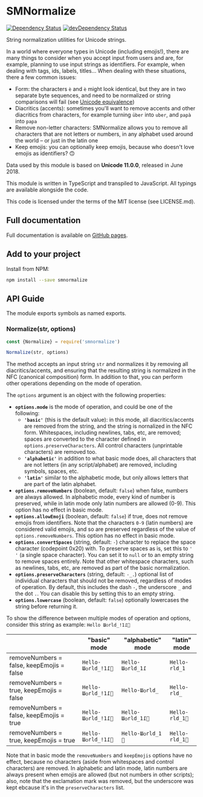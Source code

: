 # SMNormalize

[![Dependency Status](https://david-dm.org/ItalyPaleAle/SMNormalize.svg?style=flat)](https://david-dm.org/ItalyPaleAle/SMNormalize)
[![devDependency Status](https://david-dm.org/ItalyPaleAle/SMNormalize/dev-status.svg?style=flat)](https://david-dm.org/ItalyPaleAle/SMNormalize#info=devDependencies)

String normalization utilities for Unicode strings.

In a world where everyone types in Unicode (including emojis!), there are many things to consider when you accept input from users and are, for example, planning to use input strings as identifiers. For example, when dealing with tags, ids, labels, titles… When dealing with these situations, there a few common issues:

- Form: the characters `è` and `è` might look identical, but they are in two separate byte sequences, and need to be normalized or string comparisons will fail (see [Unicode equivalence](https://en.wikipedia.org/wiki/Unicode_equivalence))
- Diacritics (accents): sometimes you'll want to remove accents and other diacritics from characters, for example turning `über` into `uber`, and `papà` into `papa`
- Remove non-letter characters: SMNormalize allows you to remove all characters that are not letters or numbers, in any alphabet used around the world – or just in the latin one
- Keep emojis: you can optionally keep emojis, because who doesn't love emojis as identifiers? 🙃

Data used by this module is based on **Unicode 11.0.0**, released in June 2018.

This module is written in TypeScript and transpiled to JavaScript. All typings are available alongside the code.

This code is licensed under the terms of the MIT license (see LICENSE.md).

## Full documentation

Full documentation is available on [GitHub pages](https://italypaleale.github.io/SMNormalize/).

## Add to your project

Install from NPM:

````sh
npm install --save smnormalize
````

## API Guide

The module exports symbols as named exports.

### Normalize(str, options)

````js
const {Normalize} = require('smnormalize')

Normalize(str, options)
````

The method accepts an input string `str` and normalizes it by removing all diacritics/accents, and ensuring that the resulting string is normalized in the NFC (canonical composition) form. In addition to that, you can perform other operations depending on the mode of operation.

The `options` argument is an object with the following properties:

- **`options.mode`** is the mode of operation, and could be one of the following:
  - **`'basic'`** (this is the default value): in this mode, all diacritics/accents are removed from the string, and the string is nornalized in the NFC form. Whitespaces, including newlines, tabs, etc, are removed; spaces are converted to the character defined in `options.preserveCharacters`. All control characters (unprintable characters) are removed too.
  - **`'alphabetic'`** in addition to what basic mode does, all characters that are not letters (in any script/alphabet) are removed, including symbols, spaces, etc.
  - **`'latin'`** similar to the alphabetic mode, but only allows letters that are part of the latin alphabet.
- **`options.removeNumbers`** (boolean, default: `false`) when false, numbers are always allowed. In alphabetic mode, every kind of number is preserved, while in latin mode only latin numbers are allowed (0-9). This option has no effect in basic mode.
- **`options.allowEmoji`** (boolean, default: `false`) if true, does not remove emojis from identifiers. Note that the characters `0-9` (latin numbers) are considered valid emojis, and so are preserved regardless of the value of `options.removeNumbers`. This option has no effect in basic mode.
- **`options.convertSpaces`** (string, default: `-`) character to replace the space character (codepoint 0x20) with. To preserve spaces as is, set this to `' '` (a single space character). You can set it to `null` or to an empty string to remove spaces entirely. Note that other whitespace characters, such as newlines, tabs, etc, are removed as part of the basic normalization.
- **`options.preserveCharacters`** (string, default: `-_.`) optional list of individual characters that should not be removed, regardless of modes of operation. By default, this includes the dash `-`, the underscore `_` and the dot `.`. You can disable this by setting this to an empty string.
- **`options.lowercase`** (boolean, default: `false`) optionally lowercases the string before returning it.

To show the difference between multiple modes of operation and options, consider this string as example: `Hello Шѻrld_!1߁🤗`

|  | "basic" mode | "alphabetic" mode | "latin" mode |
|-------------------------------------------|------------------|-------------------|--------------|
| removeNumbers = false, keepEmojis = false | `Hello-Шѻrld_!1߁🤗` | `Hello-Шѻrld_1߁` | `Hello-rld_1` |
| removeNumbers = true, keepEmojis = false | `Hello-Шѻrld_!1߁🤗` | `Hello-Шѻrld_` | `Hello-rld_` |
| removeNumbers = false, keepEmojis = true | `Hello-Шѻrld_!1߁🤗` | `Hello-Шѻrld_1߁🤗` | `Hello-rld_1🤗` |
| removeNumbers = true, keepEmojis = true | `Hello-Шѻrld_!1߁🤗` | `Hello-Шѻrld_1🤗` | `Hello-rld_1🤗` |

Note that in basic mode the `removeNumbers` and `keepEmojis` options have no effect, because no characters (aside from whitespaces and control characters) are removed. In alphabetic and latin mode, latin numbers are always present when emojis are allowed (but not numbers in other scripts); also, note that the exclamation mark was removed, but the underscore was kept ebcause it's in the `preserveCharacters` list.
